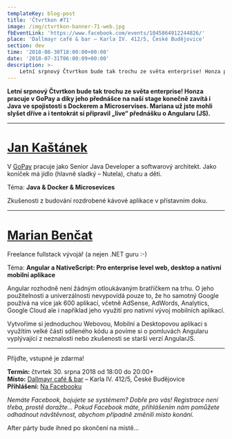 ```yaml
---
templateKey: blog-post
title: 'Čtvrtkon #71'
image: /img/ctvrtkon-banner-71-web.jpg
fbEventLink: 'https://www.facebook.com/events/1045864912244826/'
place: 'Dallmayr café & bar – Karla IV. 412/5, České Budějovice'
section: dev
time: '2018-08-30T18:00:00+00:00'
date: '2018-07-31T06:00:09+00:00'
description: >-
    Letní srpnový Čtvrtkon bude tak trochu ze světa enterprise! Honza pracuje v GoPay a díky jeho přednášce na naší stage konečně zavítá i Java ve spojistosti s Dockerem a Microservises. Mariana...
---
```

**Letní srpnový Čtvrtkon bude tak trochu ze světa enterprise! Honza pracuje v GoPay a díky jeho přednášce na naší stage konečně zavítá i Java ve spojistosti s Dockerem a Microservises. Mariana už jste mohli slyšet dříve a i tentokrát si připravil „live“ přednášku o Angularu (JS).**

---

# [Jan Kaštánek](https://www.linkedin.com/in/jan-kaštánek-9413a9a/)
V [GoPay](https://www.gopay.com/cs/) pracuje jako Senior Java Developer a softwarový architekt. Jako koníček má jídlo (hlavně sladký – Nutela), chatu a děti.

Téma: **Java & Docker & Microsevices**

Zkušenosti z budování rozdrobené kávové aplikace v přístavním doku.

- - -

# [Marian Benčat](https://www.linkedin.com/in/marian-benčat-a832b794/)
Freelance fullstack vývojář (a nejen .NET guru :-)

Téma: **Angular a NativeScript: Pro enterprise level web, desktop a nativní mobilní aplikace**

Angular rozhodně není žádným otloukávaným bratříčkem na trhu. O jeho použitelnosti a univerzálnosti nevypovídá pouze to, že ho samotný Google používá na více jak 600 aplikací, včetně AdSense, AdWords, Analytics, Google Cloud ale i například jeho využití pro nativní vývoj mobilních aplikací.

Vytvoříme si jednoduchou Webovou, Mobilní a Desktopovou aplikaci s využítím velké části sdíleného kódu a povíme si o pomluvách Angularu vyplývající z neznalosti nebo zkušenosti se starší verzí AngularJS.

---

Přijďte, vstupné je zdarma!

**Termín:** čtvrtek 30. srpna 2018 od 18:00 do 20:00+  
**Místo:** [Dallmayr café & bar](https://www.facebook.com/Dallmayr-caf%C3%A9-bar-702887763246547/) – Karla IV. 412/5, České Budějovice   
**Přihlášení:** [Na Facebooku](https://www.facebook.com/events/1045864912244826/)

_Nemáte Facebook, bojujete se systémem? Dobře pro vás! Registrace není třeba, prostě doražte… Pokud Facebook máte, přihlášením nám pomůžete odhadnout návštěvnost, abychom případně změnili místo konání._

After párty bude ihned po skončení na místě…
